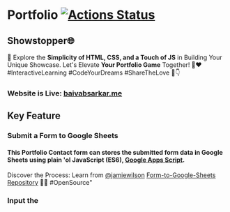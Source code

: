 # Portfolio [![Actions Status](https://github.com/cfgnunes/numerical-methods-python/workflows/build/badge.svg)](https://github.com/ThisIs-Developer/Portfolio)
## Showstopper🌐
🚀 Explore the **Simplicity of HTML, CSS, and a Touch of JS** in Building Your Unique Showcase. Let's Elevate **Your Portfolio Game** Together! 💼❤️ #InteractiveLearning #CodeYourDreams #ShareTheLove 💬👇
### Website is Live: [baivabsarkar.me](https://baivabsarkar.netlify.app)
## Key Feature
### Submit a Form to Google Sheets

#### This Portfolio Contact form can stores the submitted form data in Google Sheets using plain 'ol JavaScript (ES6), [Google Apps Script](https://www.google.com/script/start/).

Discover the Process: Learn from [@jamiewilson](https://github.com/jamiewilson) [Form-to-Google-Sheets Repository](https://github.com/jamiewilson/form-to-google-sheets/tree/master) 📝🔗 #OpenSource"
### Input the <SCRIPT> in `index.html`:
```js
<script>
        const scriptURL = 'https://script.google.com/macros/s/AKfycbzwGkCv4dbdFpYjSYbThchpqYSgudoYmK_KtdmS6RkK-vyFqgPCKwxicx0xdmTErDjM/exec'
        const form = document.forms['submit-to-google-sheet']
        const msg = document.getElementById("msg")
        const waitMsg = document.getElementById("wait-msg")
        form.addEventListener('submit', e => {
            e.preventDefault();
            waitMsg.innerHTML = "Please wait...";
            fetch(scriptURL, { method: 'POST', body: new FormData(form) })
                .then(response => {
                    waitMsg.innerHTML = "";
                    msg.innerHTML = "Message sent successfully";
                    setTimeout(function () {
                        msg.innerHTML = "";
                    }, 5000);
                    form.reset();
                })
                .catch(error => {
                    waitMsg.innerHTML = "";
                    console.error('Error!', error.message);
                });
        });
</script>
```
## Layout of Contact form
![Screenshot 2023-08-08 135921](https://github.com/ThisIs-Developer/Portfolio/assets/109382325/146c609a-9141-46b4-8f12-9591d80f9add)
## After clicking the "Submit" buttom.
### "Please wait..."
![Screenshot (47)](https://github.com/ThisIs-Developer/Portfolio/assets/109382325/c9c2f094-cd90-4a15-a38c-a398d7a2aa76)

## After sending Message.
### "Message sent successfully"
![Screenshot (495)](https://github.com/ThisIs-Developer/Portfolio/assets/109382325/1a4f6710-d88e-4f76-8ef2-2fb391479683)

![screencapture-baivabsarkar-me-2023-08-08-13_48_17](https://github.com/ThisIs-Developer/Portfolio/assets/109382325/e7cb5fd5-5be0-4ded-966a-4eea793623f4)

